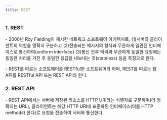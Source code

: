 ```yaml
---
title: REST
---
```


### 1. REST

\- 2000년 Roy Fielding이 제시한 네트워크 소프트웨어 아키텍처로, (1)서버와 클라이언트의 역할을 명확히 구분하고 (2)전송되는 메시지의 형식과 무관하게 일관된 인터페이스로 통신하며(uniform interface) (3)통신 전후 맥락과 무관하게 동일한 요청에는 동일한 처리를 거친 후 동일한 응답을 내보내는 것(stateless) 등을 특징으로 한다. 

\- REST를 따르는 소프트웨어를 RESTful한 소프트웨어라 하며, REST를 따르는 웹 API를 RESTful API 또는 REST API라 한다. 

### 2. REST API

\- REST API에서는 서버에 저장된 리소스를 HTTP URI라는 식별자로 구분하며(더 정확히는 URL), 클라이언트는 해당 HTTP URI에 표준화된 인터페이스(이를 HTTP method라 한다)로 요청을 전송하여 서버와 통신한다. 